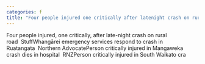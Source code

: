 ```yaml
---
categories: f
title: "Four people injured one critically after latenight crash on rural road  Stuff"
---
```

Four people injured, one critically, after late-night crash on rural road&nbsp;&nbsp;StuffWhangārei emergency services respond to crash in Ruatangata&nbsp;&nbsp;Northern AdvocatePerson critically injured in Mangaweka crash dies in hospital&nbsp;&nbsp;RNZPerson critically injured in South Waikato cra